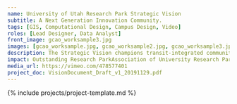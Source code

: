 ```yaml
---
name: University of Utah Research Park Strategic Vision
subtitle: A Next Generation Innovation Community.
tags: [GIS, Computational Design, Campus Design, Video]
roles: [Lead Designer, Data Analyst]
front_image: gcao_worksample3.jpg
images: [gcao_worksample.jpg, gcao_worksample2.jpg, gcao_worksample3.jpg, gcao_worksample4.jpg, gcao_worksample5.jpg, gcao_worksample6.jpg]
description: The Strategic Vision champions transit-integrated community, a diverse mix of uses, state of the art sustainable infrastructure, and forward-thinking leadership, to ensure that Salt Lake City becomes one of the greenest, most inclusive, and economically viable cities in the country.
impact: Outstanding Research ParkAssociation of University Research Parks, 2020. High Achievement Award for a Master Plan or Study from the American Planning Association (APA) Utah
media_url: https://vimeo.com/478577401
project_doc: VisionDocument_Draft_v1_20191129.pdf
---
```


{% include projects/project-template.md %}